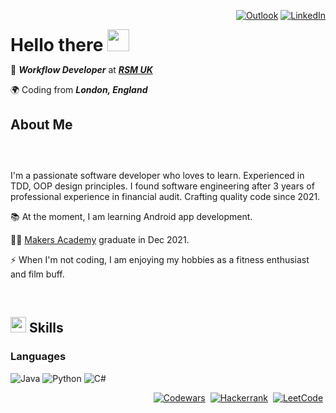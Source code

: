 <div align="right">
  
  [![Outlook](https://img.shields.io/badge/Microsoft_Outlook-0078D4?style=for-the-badge&logo=microsoft-outlook&logoColor=white)](mailto:tim.turvey@outlook.com)
  [![LinkedIn](https://img.shields.io/badge/linkedin-%230077B5.svg?style=for-the-badge&logo=linkedin&logoColor=white)](https://www.linkedin.com/in/timturvey)
</div>

<div align="left">
  <h1 style="justify-content: space-between; margin: 0px;">
      <b>Hello there</b> <img src="https://media.giphy.com/media/hvRJCLFzcasrR4ia7z/giphy.gif" width="35">
  </h1>
</div>

<div align="left" style="margin-bottom:20px; margin-right:20px;">
  
  💼 <b><i>Workflow Developer</i></b> at
  <a href="https://www.rsmuk.com/">
    <b><i>RSM UK</i></b>
  </a>

  🌍 Coding from <b><i>London, England</i></b>
</div>

<div align="left" style="margin-bottom:30px; margin-right:20px;">
  <h2>
    <b> About Me </b>
  </h2>
</div>

<div align=left style="margin-top:60px">
  I'm a passionate software developer who loves to learn. Experienced in TDD, OOP design principles. I found software engineering after 3 years of professional experience in financial audit. Crafting quality code since 2021.
  
  📚 At the moment, I am learning Android app development.
  
  👨‍🎓 <a href="https://makers.tech/">Makers Academy</a> graduate in Dec 2021.
  
  ⚡ When I'm not coding, I am enjoying my hobbies as a fitness enthusiast and film buff.
</div>

<div align=left style="margin-top:60px">
  <h2>
    <img src="https://media2.giphy.com/media/QssGEmpkyEOhBCb7e1/giphy.gif?cid=ecf05e47a0n3gi1bfqntqmob8g9aid1oyj2wr3ds3mg700bl&rid=giphy.gif" width ="25">
    <b> Skills</b>
  </h2>
</div>

### **Languages**
![Java](https://img.shields.io/badge/java-%23ED8B00.svg?style=for-the-badge&logo=java&logoColor=white)
![Python](https://img.shields.io/badge/python-3670A0?style=for-the-badge&logo=python&logoColor=ffdd54)
![C#](https://img.shields.io/badge/c%23-%23239120.svg?style=for-the-badge&logo=csharp&logoColor=white)

<div align="right">
  
  [![Codewars](https://img.shields.io/badge/Codewars-B1361E?style=for-the-badge&logo=codewars&logoColor=grey)](https://www.codewars.com/users/TTurvey)&nbsp;
  [![Hackerrank](https://img.shields.io/badge/-Hackerrank-2EC866?style=for-the-badge&logo=HackerRank&logoColor=white)](https://www.hackerrank.com/tturvey)&nbsp;
  [![LeetCode](https://img.shields.io/badge/LeetCode-000000?style=for-the-badge&logo=LeetCode&logoColor=#d16c06)](https://leetcode.com/TTurvey/)&nbsp;
</div>
